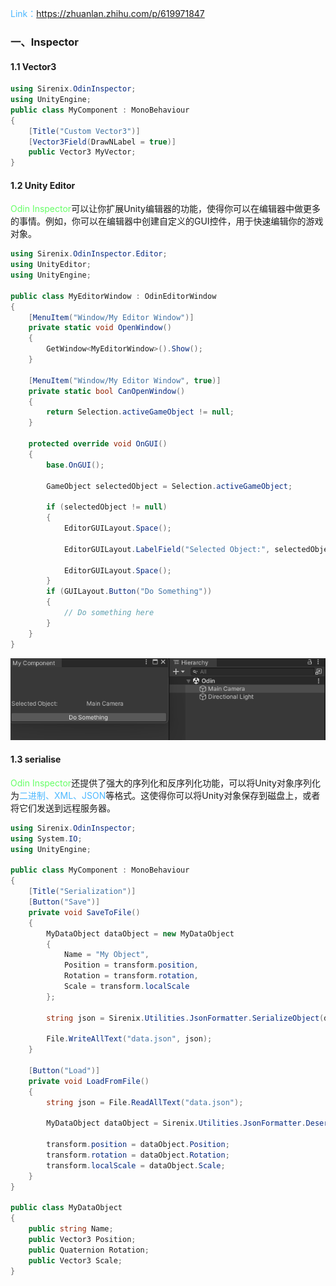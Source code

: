 <font color=#4db8ff>Link：https://zhuanlan.zhihu.com/p/619971847</font>

### 一、Inspector

#### 1.1 Vector3

```C#
using Sirenix.OdinInspector;
using UnityEngine;
public class MyComponent : MonoBehaviour
{
    [Title("Custom Vector3")]
    [Vector3Field(DrawNLabel = true)]
    public Vector3 MyVector;
}
```

#### 1.2 Unity Editor

<font color=#66ff66>Odin Inspector</font>可以让你扩展Unity编辑器的功能，使得你可以在编辑器中做更多的事情。例如，你可以在编辑器中创建自定义的GUI控件，用于快速编辑你的游戏对象。

```C#
using Sirenix.OdinInspector.Editor;
using UnityEditor;
using UnityEngine;

public class MyEditorWindow : OdinEditorWindow
{
    [MenuItem("Window/My Editor Window")]
    private static void OpenWindow()
    {
        GetWindow<MyEditorWindow>().Show();
    }

    [MenuItem("Window/My Editor Window", true)]
    private static bool CanOpenWindow()
    {
        return Selection.activeGameObject != null;
    }

    protected override void OnGUI()
    {
        base.OnGUI();

        GameObject selectedObject = Selection.activeGameObject;

        if (selectedObject != null)
        {
            EditorGUILayout.Space();

            EditorGUILayout.LabelField("Selected Object:", selectedObject.name);

            EditorGUILayout.Space();
        }
        if (GUILayout.Button("Do Something"))
        {
            // Do something here
        }
    }
}
```

![image-20230920100612286](assets/image-20230920100612286.png)

#### 1.3 serialise

<font color=#66ff66>Odin Inspector</font>还提供了强大的序列化和反序列化功能，可以将Unity对象序列化为<font color=#4db8ff>二进制、XML、JSON</font>等格式。这使得你可以将Unity对象保存到磁盘上，或者将它们发送到远程服务器。

```C#
using Sirenix.OdinInspector;
using System.IO;
using UnityEngine;

public class MyComponent : MonoBehaviour
{
    [Title("Serialization")]
    [Button("Save")]
    private void SaveToFile()
    {
        MyDataObject dataObject = new MyDataObject
        {
            Name = "My Object",
            Position = transform.position,
            Rotation = transform.rotation,
            Scale = transform.localScale
        };

        string json = Sirenix.Utilities.JsonFormatter.SerializeObject(dataObject);

        File.WriteAllText("data.json", json);
    }

    [Button("Load")]
    private void LoadFromFile()
    {
        string json = File.ReadAllText("data.json");

        MyDataObject dataObject = Sirenix.Utilities.JsonFormatter.DeserializeObject<MyDataObject>(json);

        transform.position = dataObject.Position;
        transform.rotation = dataObject.Rotation;
        transform.localScale = dataObject.Scale;
    }
}

public class MyDataObject
{
    public string Name;
    public Vector3 Position;
    public Quaternion Rotation;
    public Vector3 Scale;
}
```

